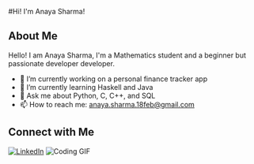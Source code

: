 #Hi! I'm Anaya Sharma!

## About Me
Hello! I am Anaya Sharma, I'm a Mathematics student and a beginner but passionate developer developer. 

- 🔭 I’m currently working on a personal finance tracker app
- 🌱 I’m currently learning Haskell and Java
- 💬 Ask me about Python, C, C++, and SQL
- 📫 How to reach me: anaya.sharma.18feb@gmail.com

## Connect with Me
[![LinkedIn](https://img.shields.io/badge/LinkedIn-blue?style=flat&logo=linkedin)](https://www.linkedin.com/in/anayasharma9)
![Coding GIF]( https://i.pinimg.com/originals/88/a9/69/88a969c3e830bbcbff939ea870058d91.gif)
